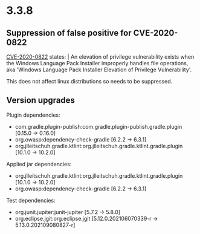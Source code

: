 # 3.3.8

## Suppression of false positive for CVE-2020-0822

[CVE-2020-0822](https://nvd.nist.gov/vuln/detail/CVE-2020-0822#match-6907834) states:
| An elevation of privilege vulnerability exists when the Windows Language Pack Installer improperly handles file operations, aka 'Windows Language Pack Installer Elevation of Privilege Vulnerability'.

This does not affect linux distributions so needs to be suppressed.

## Version upgrades

Plugin dependencies:
 - com.gradle.plugin-publish:com.gradle.plugin-publish.gradle.plugin [0.15.0 -> 0.16.0]
 - org.owasp:dependency-check-gradle [6.2.2 -> 6.3.1]
 - org.jlleitschuh.gradle.ktlint:org.jlleitschuh.gradle.ktlint.gradle.plugin [10.1.0 -> 10.2.0]

Applied jar dependencies:
 - org.jlleitschuh.gradle.ktlint:org.jlleitschuh.gradle.ktlint.gradle.plugin [10.1.0 -> 10.2.0]
 - org.owasp:dependency-check-gradle [6.2.2 -> 6.3.1]

Test dependencies:
 - org.junit.jupiter:junit-jupiter [5.7.2 -> 5.8.0]
 - org.eclipse.jgit:org.eclipse.jgit [5.12.0.202106070339-r -> 5.13.0.202109080827-r]
